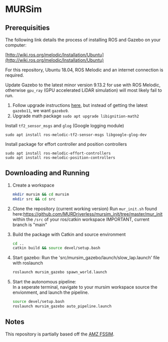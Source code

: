 # MURSim


## Prerequisities

The following link details the process of installing ROS and Gazebo on your computer:

[http://wiki.ros.org/melodic/Installation/Ubuntu](http://wiki.ros.org/melodic/Installation/Ubuntu)

For this repository, Ubuntu 18.04, ROS Melodic and an internet connection is required.

Update Gazebo to the latest minor version 9.13.2 for use with ROS Melodic, otherwise `gpu_ray` (GPU accelerated LiDAR simulation) will most likely fail to run.

1. Follow upgrade instructions [here](http://gazebosim.org/tutorials?tut=install_ubuntu&cat=install#Alternativeinstallation:step-by-step), but instead of getting the latest `gazebo11`, we want `gazebo9`.
2. Upgrade math package `sudo apt upgrade libignition-math2`

Install `tf2_sensor_msgs` and `glog` (Google logging module)

```
sudo apt install ros-melodic-tf2-sensor-msgs libgoogle-glog-dev
```
Install package for effort controller and position controllers

```
sudo apt install ros-melodic-effort-controllers
sudo apt install ros-melodic-position-controllers
```



## Downloading and Running 


1. Create a workspace

    ```bash
    mkdir mursim && cd mursim
    mkdir src && cd src
    ```

2. Clone the repository (current working version)
   Run `mur_init.sh` found here:https://github.com/MURDriverless/mursim_init/tree/master/mur_init within the `/src` of your ros/catkin workspace IMPORTANT, current branch is "main"


3. Build the package with Catkin and source environment

    ```bash
    cd ..
    catkin build && source devel/setup.bash
    ```

4. Start gazebo: Run the 'src/mursim_gazebo/launch/slow_lap.launch' file with roslaunch
    ```bash
    roslaunch mursim_gazebo spawn_world.launch
    ```
5. Start the autonomous pipeline:   
    In a seperate terminal, navigate to your mursim workspace
    source the envionment, and launch the pipeline. 
    ```bash
    source devel/setup.bash
    roslaunch mursim_gazebo auto_pipeline.launch
    ```
    

## Notes

This repository is partially based off the [AMZ FSSIM](https://github.com/AMZ-Driverless/fssim).
